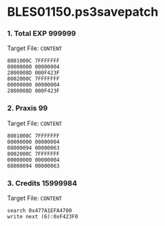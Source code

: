# BLES01150.ps3savepatch

### 1. Total EXP 999999

Target File: `CONTENT`

```
8001000C 7FFFFFFF
00000000 00000004
2800008D 000F423F
8002000C 7FFFFFFF
00000000 00000004
2800008D 000F423F
```

### 2. Praxis 99

Target File: `CONTENT`

```
8001000C 7FFFFFFF
00000000 00000004
08000094 00000063
8002000C 7FFFFFFF
00000000 00000004
08000094 00000063
```

### 3. Credits 15999984

Target File: `CONTENT`

```
search 0x477A1EFA4700
write next (6):0xF423F0
```

